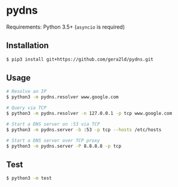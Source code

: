 pydns
===

Requirements: Python 3.5+ (`asyncio` is required)

Installation
---
``` sh
$ pip3 install git+https://github.com/gera2ld/pydns.git
```

Usage
---
``` sh
# Resolve an IP
$ python3 -m pydns.resolver www.google.com

# Query via TCP
$ python3 -m pydns.resolver -n 127.0.0.1 -p tcp www.google.com

# Start a DNS server on :53 via TCP
$ python3 -m pydns.server -b :53 -p tcp --hosts /etc/hosts

# Start a DNS server over TCP proxy
$ python3 -m pydns.server -P 8.8.8.8 -p tcp
```

Test
---
``` sh
$ python3 -m test
```
